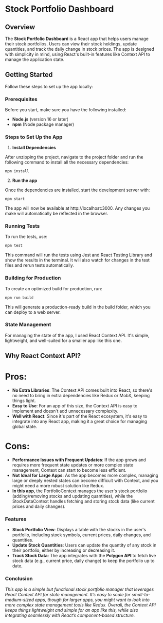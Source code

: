 # Stock Portfolio Dashboard

## Overview

The **Stock Portfolio Dashboard** is a React app that helps users manage their stock portfolios. Users can view their stock holdings, update quantities, and track the daily change in stock prices. The app is designed with simplicity in mind, using React's built-in features like Context API to manage the application state.

## Getting Started

Follow these steps to set up the app locally:

### Prerequisites

Before you start, make sure you have the following installed:

- **Node.js** (version 16 or later)
- **npm** (Node package manager)

### Steps to Set Up the App

1. **Install Dependencies**

After unzipping the project, navigate to the project folder and run the following command to install all the necessary dependencies:

```bash
npm install
```

2. **Run the app**

Once the dependencies are installed, start the development server with:

```bash
npm start
```

The app will now be available at http://localhost:3000. Any changes you make will automatically be reflected in the browser.

### Running Tests

To run the tests, use:

```bash
npm test
```

This command will run the tests using Jest and React Testing Library and show the results in the terminal. It will also watch for changes in the test files and rerun tests automatically.

### Building for Production

To create an optimized build for production, run:

```bash
npm run build
```

This will generate a production-ready build in the build folder, which you can deploy to a web server.

### State Management

For managing the state of the app, I used React Context API. It's simple, lightweight, and well-suited for a smaller app like this one.

## Why React Context API?

# Pros:

- **No Extra Libraries**: The Context API comes built into React, so there's no need to bring in extra dependencies like Redux or MobX, keeping things light.
- **Easy to Use**: For an app of this size, the Context API is easy to implement and doesn't add unnecessary complexity.
- **Well with React**: Since it's part of the React ecosystem, it's easy to integrate into any React app, making it a great choice for managing global state.

# Cons:

- **Performance Issues with Frequent Updates**: If the app grows and requires more frequent state updates or more complex state management, Context can start to become less efficient.
- **Not Ideal for Large Apps**: As the app becomes more complex, managing large or deeply nested states can become difficult with Context, and you might need a more robust solution like Redux.
- **In this app**, the PortfolioContext manages the user's stock portfolio (adding/removing stocks and updating quantities), while the StockDataContext handles fetching and storing stock data (like current prices and daily changes).

### Features

- **Stock Portfolio View**: Displays a table with the stocks in the user's portfolio, including stock symbols, current prices, daily changes, and quantities.
- **Update Stock Quantities**: Users can update the quantity of any stock in their portfolio, either by increasing or decreasing it.
- **Track Stock Data**: The app integrates with the **Polygon API** to fetch live stock data (e.g., current price, daily change) to keep the portfolio up to date.

### Conclusion

_This app is a simple but functional stock portfolio manager that leverages React Context API for state management. It’s easy to scale for small-to-medium-sized apps, though for larger apps, you might want to look into more complex state management tools like Redux. Overall, the Context API keeps things lightweight and simple for an app like this, while also integrating seamlessly with React’s component-based structure._
